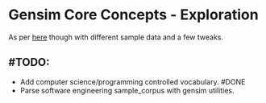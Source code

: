 # Gensim Core Concepts - Exploration
As per [here](https://radimrehurek.com/gensim/auto_examples/core/run_core_concepts.html) though with different sample data and a few tweaks.

## #TODO:
- Add computer science/programming controlled vocabulary. #DONE
- Parse software engineering sample_corpus with gensim utilities.


<style>
todo { background-color: Yellow; color: SteelBlue }
recurrent { background-color: Gold; color: SteelBlue }
refactor { background-color: SpringGreen; color: DarkGreen }
done { background-color: Green; color: PaleGreen }
test { background-color: Coral; color: DarkRed }
fixme { background-color: Crimson; color: white }
focus { background-color: DeepSkyBlue; color: MediumBlue }
reqspec { background-color: MediumPurple; color: Indigo }
doubt { background-color: #FF00FF; color: Yellow }
wait { background-color: Pink; color: Crimson }
blocked { background-color: Crimson; color: Yellow }
</style>
